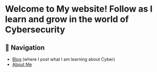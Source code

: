 # Welcome to My website! Follow as I learn and grow in the world of Cybersecurity

## 📖 Navigation
- [Blog](blog) (where I post what I am learning about Cyber)
- [About Me](about)
